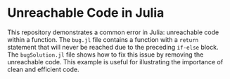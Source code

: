 # Unreachable Code in Julia

This repository demonstrates a common error in Julia: unreachable code within a function.  The `bug.jl` file contains a function with a `return` statement that will never be reached due to the preceding `if-else` block.  The `bugSolution.jl` file shows how to fix this issue by removing the unreachable code.  This example is useful for illustrating the importance of clean and efficient code.